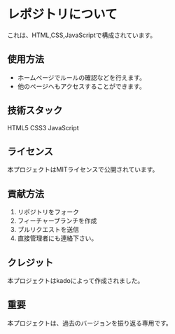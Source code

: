 # レポジトリについて
これは、HTML,CSS,JavaScriptで構成されています。
## 使用方法
- ホームページでルールの確認などを行えます。
- 他のページへもアクセスすることができます。
## 技術スタック
HTML5
CSS3
JavaScript
## ライセンス
本プロジェクトはMITライセンスで公開されています。
## 貢献方法
1. リポジトリをフォーク
2. フィーチャーブランチを作成
3. プルリクエストを送信
4. 直接管理者にも連絡下さい。
## クレジット
本プロジェクトはkadoによって作成されました。
## 重要
本プロジェクトは、過去のバージョンを振り返る専用です。
